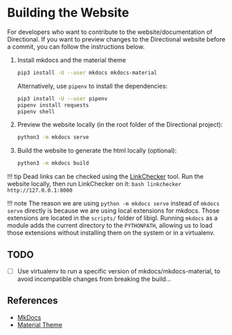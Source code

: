 # Building the Website

For developers who want to contribute to the website/documentation of Directional.
If you want to preview changes to the Directional website before a commit, you can follow the instructions below.

1. Install mkdocs and the material theme
   ```bash
   pip3 install -U --user mkdocs mkdocs-material
   ```
   Alternatively, use `pipenv` to install the dependencies:
   ```bash
   pip3 install -U --user pipenv
   pipenv install requests
   pipenv shell
   ```
2. Preview the website locally (in the root folder of the Directional project):
   ```bash
   python3 -m mkdocs serve
   ```
3. Build the website to generate the html locally (optional):
   ```bash
   python3 -m mkdocs build
   ```

!!! tip
    Dead links can be checked using the [LinkChecker](https://wummel.github.io/linkchecker/) tool. Run the website locally, then run LinkChecker on it:
    ```bash
    linkchecker http://127.0.0.1:8000
    ```

!!! note
    The reason we are using `python -m mkdocs serve` instead of `mkdocs serve` directly is because we are using local extensions for mkdocs. Those extensions are located in the `scripts/` folder of libigl. Running `mkdocs` as a module adds the current directory to the `PYTHONPATH`, allowing us to load those extensions without installing them on the system or in a virtualenv.

## TODO

- [ ] Use virtualenv to run a specific version of mkdocs/mkdocs-material, to avoid incompatible changes from breaking the build...

## References

- [MkDocs](http://www.mkdocs.org/)
- [Material Theme](https://squidfunk.github.io/mkdocs-material/)
